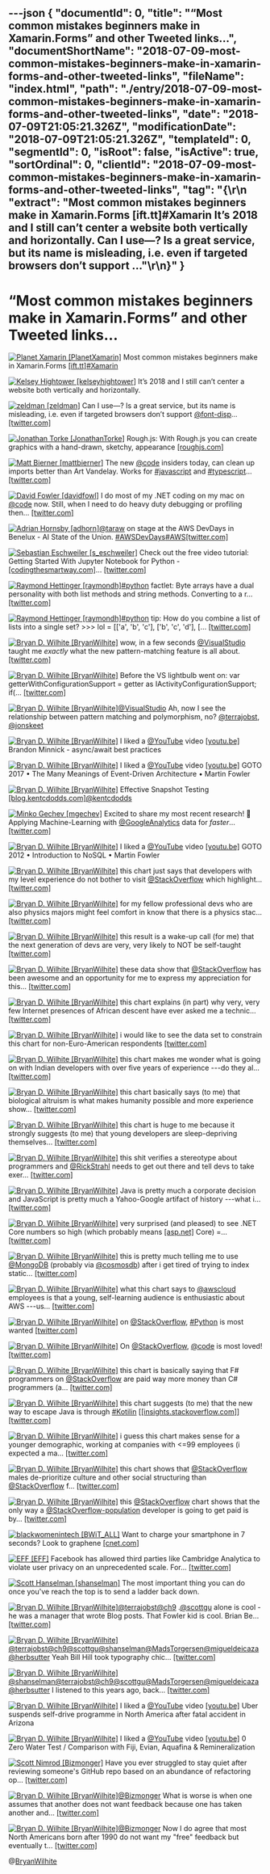 ---json
{
  "documentId": 0,
  "title": "“Most common mistakes beginners make in Xamarin.Forms” and other Tweeted links…",
  "documentShortName": "2018-07-09-most-common-mistakes-beginners-make-in-xamarin-forms-and-other-tweeted-links",
  "fileName": "index.html",
  "path": "./entry/2018-07-09-most-common-mistakes-beginners-make-in-xamarin-forms-and-other-tweeted-links",
  "date": "2018-07-09T21:05:21.326Z",
  "modificationDate": "2018-07-09T21:05:21.326Z",
  "templateId": 0,
  "segmentId": 0,
  "isRoot": false,
  "isActive": true,
  "sortOrdinal": 0,
  "clientId": "2018-07-09-most-common-mistakes-beginners-make-in-xamarin-forms-and-other-tweeted-links",
  "tag": "{\r\n  \"extract\": \"Most common mistakes beginners make in Xamarin.Forms [ift.tt]#Xamarin It’s 2018 and I still can’t center a website both vertically and horizontally. Can I use—? Is a great service, but its name is misleading, i.e. even if targeted browsers don’t support ...\"\r\n}"
}
---

# “Most common mistakes beginners make in Xamarin.Forms” and other Tweeted links…

[<img alt="Planet Xamarin [PlanetXamarin]" src="https://songhay.blob.core.windows.net/shared-social-twitter/PlanetXamarin.png">](http://www.planetxamarin.com/ "Planet Xamarin [PlanetXamarin]") Most common mistakes beginners make in Xamarin.Forms [[ift.tt]](http://ift.tt/2pr2H0Y)[#Xamarin](http://twitter.com/search?q=%23Xamarin)

[<img alt="Kelsey Hightower [kelseyhightower]" src="https://songhay.blob.core.windows.net/shared-social-twitter/kelseyhightower.jpg">](https://accounts.google.com/ServiceLogin?passive=1209600&osid=1&continue=https://plus.google.com/106678312289948845134/posts&followup=https://plus.google.com/106678312289948845134/posts "Kelsey Hightower [kelseyhightower]") It’s 2018 and I still can’t center a website both vertically and horizontally.

[<img alt="zeldman [zeldman]" src="https://songhay.blob.core.windows.net/shared-social-twitter/zeldman.jpg">](https://studio.zeldman.com/ "zeldman [zeldman]") Can I use—? Is a great service, but its name is misleading, i.e. even if targeted browsers don’t support [@font-disp](http://twitter.com/font-disp)… [[twitter.com]](https://twitter.com/i/web/status/976069890053419009)

[<img alt="Jonathan Torke [JonathanTorke]" src="https://songhay.blob.core.windows.net/shared-social-twitter/JonathanTorke.jpg">](https://pixeltuner.de/newsletter/ "Jonathan Torke [JonathanTorke]") Rough.js: With Rough.js you can create graphics with a hand-drawn, sketchy, appearance [[roughjs.com]](http://roughjs.com/)

[<img alt="Matt Bierner [mattbierner]" src="https://songhay.blob.core.windows.net/shared-social-twitter/mattbierner.jpg">](https://blog.mattbierner.com/ "Matt Bierner [mattbierner]") The new [@code](http://twitter.com/code) insiders today, can clean up imports better than Art Vandelay. Works for [#javascript](http://twitter.com/search?q=%23javascript) and [#typescript](http://twitter.com/search?q=%23typescript)… [[twitter.com]](https://twitter.com/i/web/status/976548673457856512)

[<img alt="David Fowler [davidfowl]" src="https://songhay.blob.core.windows.net/shared-social-twitter/davidfowl.jpeg">](http://davidfowl.com/ "David Fowler [davidfowl]") I do most of my .NET coding on my mac on [@code](http://twitter.com/code) now. Still, when I need to do heavy duty debugging or profiling then… [[twitter.com]](https://twitter.com/i/web/status/976586921219518464)

[<img alt="Adrian Hornsby [adhorn]" src="https://songhay.blob.core.windows.net/shared-social-twitter/adhorn.jpg">](https://medium.com/@adhorn "Adrian Hornsby [adhorn]")[@taraw](http://twitter.com/taraw) on stage at the AWS DevDays in Benelux - AI State of the Union. [#AWSDevDays](http://twitter.com/search?q=%23AWSDevDays)[#AWS](http://twitter.com/search?q=%23AWS)[[twitter.com]](https://twitter.com/adhorn/status/976031780384985098/photo/1)

[<img alt="Sebastian Eschweiler [s_eschweiler]" src="https://songhay.blob.core.windows.net/shared-social-twitter/s_eschweiler.jpg">](https://leanpub.com/angular2-book "Sebastian Eschweiler [s_eschweiler]") Check out the free video tutorial: Getting Started With Jupyter Notebook for Python - [[codingthesmartway.com]](https://codingthesmartway.com/getting-started-with-jupyter-notebook-for-python/)… [[twitter.com]](https://twitter.com/i/web/status/976597828263907329)

[<img alt="Raymond Hettinger [raymondh]" src="https://songhay.blob.core.windows.net/shared-social-twitter/raymondh.jpg">](https://rhettinger.wordpress.com/ "Raymond Hettinger [raymondh]")[#python](http://twitter.com/search?q=%23python) factlet: Byte arrays have a dual personality with both list methods and string methods. Converting to a r… [[twitter.com]](https://twitter.com/i/web/status/976717113841692672)

[<img alt="Raymond Hettinger [raymondh]" src="https://songhay.blob.core.windows.net/shared-social-twitter/raymondh.jpg">](https://rhettinger.wordpress.com/ "Raymond Hettinger [raymondh]")[#python](http://twitter.com/search?q=%23python) tip: How do you combine a list of lists into a single set? >>> lol = [['a', 'b', 'c'], ['b', 'c', 'd'], [… [[twitter.com]](https://twitter.com/i/web/status/975964122595581952)

[<img alt="Bryan D. Wilhite [BryanWilhite]" src="https://songhay.blob.core.windows.net/shared-social-twitter/BryanWilhite.jpeg">](http://songhayblog.azurewebsites.net/ "Bryan D. Wilhite [BryanWilhite]") wow, in a few seconds [@VisualStudio](http://twitter.com/VisualStudio) taught me _exactly_ what the new pattern-matching feature is all about. [[twitter.com]](https://twitter.com/BryanWilhite/status/976545506187821057/photo/1)

[<img alt="Bryan D. Wilhite [BryanWilhite]" src="https://songhay.blob.core.windows.net/shared-social-twitter/BryanWilhite.jpeg">](http://songhayblog.azurewebsites.net/ "Bryan D. Wilhite [BryanWilhite]") Before the VS lightbulb went on: var getterWithConfigurationSupport = getter as IActivityConfigurationSupport; if(… [[twitter.com]](https://twitter.com/i/web/status/976545508134084608)

[<img alt="Bryan D. Wilhite [BryanWilhite]" src="https://songhay.blob.core.windows.net/shared-social-twitter/BryanWilhite.jpeg">](http://songhayblog.azurewebsites.net/ "Bryan D. Wilhite [BryanWilhite]")[@VisualStudio](http://twitter.com/VisualStudio) Ah, now I see the relationship between pattern matching and polymorphism, no? [@terrajobst](http://twitter.com/terrajobst), [@jonskeet](http://twitter.com/jonskeet)

[<img alt="Bryan D. Wilhite [BryanWilhite]" src="https://songhay.blob.core.windows.net/shared-social-twitter/BryanWilhite.jpeg">](http://songhayblog.azurewebsites.net/ "Bryan D. Wilhite [BryanWilhite]") I liked a [@YouTube](http://twitter.com/YouTube) video [[youtu.be]](http://youtu.be/My2gAv5Vrkk?a) Brandon Minnick - async/await best practices

[<img alt="Bryan D. Wilhite [BryanWilhite]" src="https://songhay.blob.core.windows.net/shared-social-twitter/BryanWilhite.jpeg">](http://songhayblog.azurewebsites.net/ "Bryan D. Wilhite [BryanWilhite]") I liked a [@YouTube](http://twitter.com/YouTube) video [[youtu.be]](http://youtu.be/STKCRSUsyP0?a) GOTO 2017 • The Many Meanings of Event-Driven Architecture • Martin Fowler

[<img alt="Bryan D. Wilhite [BryanWilhite]" src="https://songhay.blob.core.windows.net/shared-social-twitter/BryanWilhite.jpeg">](http://songhayblog.azurewebsites.net/ "Bryan D. Wilhite [BryanWilhite]") Effective Snapshot Testing [[blog.kentcdodds.com]](https://blog.kentcdodds.com/effective-snapshot-testing-e0d1a2c28eca)[@kentcdodds](http://twitter.com/kentcdodds)

[<img alt="Minko Gechev [mgechev]" src="https://songhay.blob.core.windows.net/shared-social-twitter/mgechev.jpg">](https://github.com/mgechev "Minko Gechev [mgechev]") Excited to share my most recent research! 🔬 Applying Machine-Learning with [@GoogleAnalytics](http://twitter.com/GoogleAnalytics) data for *faster*… [[twitter.com]](https://twitter.com/i/web/status/976120561070845959)

[<img alt="Bryan D. Wilhite [BryanWilhite]" src="https://songhay.blob.core.windows.net/shared-social-twitter/BryanWilhite.jpeg">](http://songhayblog.azurewebsites.net/ "Bryan D. Wilhite [BryanWilhite]") I liked a [@YouTube](http://twitter.com/YouTube) video [[youtu.be]](http://youtu.be/qI_g07C_Q5I?a) GOTO 2012 • Introduction to NoSQL • Martin Fowler

[<img alt="Bryan D. Wilhite [BryanWilhite]" src="https://songhay.blob.core.windows.net/shared-social-twitter/BryanWilhite.jpeg">](http://songhayblog.azurewebsites.net/ "Bryan D. Wilhite [BryanWilhite]") this chart just says that developers with my level experience do not bother to visit [@StackOverflow](http://twitter.com/StackOverflow) which highlight… [[twitter.com]](https://twitter.com/i/web/status/975828314899103744)

[<img alt="Bryan D. Wilhite [BryanWilhite]" src="https://songhay.blob.core.windows.net/shared-social-twitter/BryanWilhite.jpeg">](http://songhayblog.azurewebsites.net/ "Bryan D. Wilhite [BryanWilhite]") for my fellow professional devs who are also physics majors might feel comfort in know that there is a physics stac… [[twitter.com]](https://twitter.com/i/web/status/975829181547167744)

[<img alt="Bryan D. Wilhite [BryanWilhite]" src="https://songhay.blob.core.windows.net/shared-social-twitter/BryanWilhite.jpeg">](http://songhayblog.azurewebsites.net/ "Bryan D. Wilhite [BryanWilhite]") this result is a wake-up call (for me) that the next generation of devs are very, very likely to NOT be self-taught [[twitter.com]](https://twitter.com/BryanWilhite/status/975829826912231424/photo/1)

[<img alt="Bryan D. Wilhite [BryanWilhite]" src="https://songhay.blob.core.windows.net/shared-social-twitter/BryanWilhite.jpeg">](http://songhayblog.azurewebsites.net/ "Bryan D. Wilhite [BryanWilhite]") these data show that [@StackOverflow](http://twitter.com/StackOverflow) has been awesome and an opportunity for me to express my appreciation for this… [[twitter.com]](https://twitter.com/i/web/status/975830554863022080)

[<img alt="Bryan D. Wilhite [BryanWilhite]" src="https://songhay.blob.core.windows.net/shared-social-twitter/BryanWilhite.jpeg">](http://songhayblog.azurewebsites.net/ "Bryan D. Wilhite [BryanWilhite]") this chart explains (in part) why very, very few Internet presences of African descent have ever asked me a technic… [[twitter.com]](https://twitter.com/i/web/status/975831759106449408)

[<img alt="Bryan D. Wilhite [BryanWilhite]" src="https://songhay.blob.core.windows.net/shared-social-twitter/BryanWilhite.jpeg">](http://songhayblog.azurewebsites.net/ "Bryan D. Wilhite [BryanWilhite]") i would like to see the data set to constrain this chart for non-Euro-American respondents [[twitter.com]](https://twitter.com/BryanWilhite/status/975832333977702400/photo/1)

[<img alt="Bryan D. Wilhite [BryanWilhite]" src="https://songhay.blob.core.windows.net/shared-social-twitter/BryanWilhite.jpeg">](http://songhayblog.azurewebsites.net/ "Bryan D. Wilhite [BryanWilhite]") this chart makes me wonder what is going on with Indian developers with over five years of experience ---do they al… [[twitter.com]](https://twitter.com/i/web/status/975833068706586624)

[<img alt="Bryan D. Wilhite [BryanWilhite]" src="https://songhay.blob.core.windows.net/shared-social-twitter/BryanWilhite.jpeg">](http://songhayblog.azurewebsites.net/ "Bryan D. Wilhite [BryanWilhite]") this chart basically says (to me) that biological altruism is what makes humanity possible and more experience show… [[twitter.com]](https://twitter.com/i/web/status/975833658924744704)

[<img alt="Bryan D. Wilhite [BryanWilhite]" src="https://songhay.blob.core.windows.net/shared-social-twitter/BryanWilhite.jpeg">](http://songhayblog.azurewebsites.net/ "Bryan D. Wilhite [BryanWilhite]") this chart is huge to me because it strongly suggests (to me) that young developers are sleep-depriving themselves… [[twitter.com]](https://twitter.com/i/web/status/975834463287459840)

[<img alt="Bryan D. Wilhite [BryanWilhite]" src="https://songhay.blob.core.windows.net/shared-social-twitter/BryanWilhite.jpeg">](http://songhayblog.azurewebsites.net/ "Bryan D. Wilhite [BryanWilhite]") this shit verifies a stereotype about programmers and [@RickStrahl](http://twitter.com/RickStrahl) needs to get out there and tell devs to take exer… [[twitter.com]](https://twitter.com/i/web/status/975835070354173952)

[<img alt="Bryan D. Wilhite [BryanWilhite]" src="https://songhay.blob.core.windows.net/shared-social-twitter/BryanWilhite.jpeg">](http://songhayblog.azurewebsites.net/ "Bryan D. Wilhite [BryanWilhite]") Java is pretty much a corporate decision and JavaScript is pretty much a Yahoo-Google artifact of history ---what i… [[twitter.com]](https://twitter.com/i/web/status/975835981654839296)

[<img alt="Bryan D. Wilhite [BryanWilhite]" src="https://songhay.blob.core.windows.net/shared-social-twitter/BryanWilhite.jpeg">](http://songhayblog.azurewebsites.net/ "Bryan D. Wilhite [BryanWilhite]") very surprised (and pleased) to see .NET Core numbers so high (which probably means [[asp.net]](http://ASP.NET) Core) =… [[twitter.com]](https://twitter.com/i/web/status/975836537387589632)

[<img alt="Bryan D. Wilhite [BryanWilhite]" src="https://songhay.blob.core.windows.net/shared-social-twitter/BryanWilhite.jpeg">](http://songhayblog.azurewebsites.net/ "Bryan D. Wilhite [BryanWilhite]") this is pretty much telling me to use [@MongoDB](http://twitter.com/MongoDB) (probably via [@cosmosdb](http://twitter.com/cosmosdb)) after i get tired of trying to index static… [[twitter.com]](https://twitter.com/i/web/status/975837273433362433)

[<img alt="Bryan D. Wilhite [BryanWilhite]" src="https://songhay.blob.core.windows.net/shared-social-twitter/BryanWilhite.jpeg">](http://songhayblog.azurewebsites.net/ "Bryan D. Wilhite [BryanWilhite]") what this chart says to [@awscloud](http://twitter.com/awscloud) employees is that a young, self-learning audience is enthusiastic about AWS ---us… [[twitter.com]](https://twitter.com/i/web/status/975837908794945537)

[<img alt="Bryan D. Wilhite [BryanWilhite]" src="https://songhay.blob.core.windows.net/shared-social-twitter/BryanWilhite.jpeg">](http://songhayblog.azurewebsites.net/ "Bryan D. Wilhite [BryanWilhite]") on [@StackOverflow](http://twitter.com/StackOverflow), [#Python](http://twitter.com/search?q=%23Python) is most wanted [[twitter.com]](https://twitter.com/BryanWilhite/status/975838503874383872/photo/1)

[<img alt="Bryan D. Wilhite [BryanWilhite]" src="https://songhay.blob.core.windows.net/shared-social-twitter/BryanWilhite.jpeg">](http://songhayblog.azurewebsites.net/ "Bryan D. Wilhite [BryanWilhite]") On [@StackOverflow](http://twitter.com/StackOverflow), [@code](http://twitter.com/code) is most loved! [[twitter.com]](https://twitter.com/BryanWilhite/status/975839269641101312/photo/1)

[<img alt="Bryan D. Wilhite [BryanWilhite]" src="https://songhay.blob.core.windows.net/shared-social-twitter/BryanWilhite.jpeg">](http://songhayblog.azurewebsites.net/ "Bryan D. Wilhite [BryanWilhite]") this chart is basically saying that F# programmers on [@StackOverflow](http://twitter.com/StackOverflow) are paid way more money than C# programmers (a… [[twitter.com]](https://twitter.com/i/web/status/975840354225217536)

[<img alt="Bryan D. Wilhite [BryanWilhite]" src="https://songhay.blob.core.windows.net/shared-social-twitter/BryanWilhite.jpeg">](http://songhayblog.azurewebsites.net/ "Bryan D. Wilhite [BryanWilhite]") this chart suggests (to me) that the new way to escape Java is through [#Kotilin](http://twitter.com/search?q=%23Kotilin) [[[insights.stackoverflow.com]](https://insights.stackoverflow.com/survey/2018/#technology-how-technologies-are-connected)] [[twitter.com]](https://twitter.com/BryanWilhite/status/975841789897658368/photo/1)

[<img alt="Bryan D. Wilhite [BryanWilhite]" src="https://songhay.blob.core.windows.net/shared-social-twitter/BryanWilhite.jpeg">](http://songhayblog.azurewebsites.net/ "Bryan D. Wilhite [BryanWilhite]") i guess this chart makes sense for a younger demographic, working at companies with <=99 employees (i expected a ma… [[twitter.com]](https://twitter.com/i/web/status/975843536477110272)

[<img alt="Bryan D. Wilhite [BryanWilhite]" src="https://songhay.blob.core.windows.net/shared-social-twitter/BryanWilhite.jpeg">](http://songhayblog.azurewebsites.net/ "Bryan D. Wilhite [BryanWilhite]") this chart shows that [@StackOverflow](http://twitter.com/StackOverflow) males de-prioritize culture and other social structuring than [@StackOverflow](http://twitter.com/StackOverflow) f… [[twitter.com]](https://twitter.com/i/web/status/975844524994961410)

[<img alt="Bryan D. Wilhite [BryanWilhite]" src="https://songhay.blob.core.windows.net/shared-social-twitter/BryanWilhite.jpeg">](http://songhayblog.azurewebsites.net/ "Bryan D. Wilhite [BryanWilhite]") this [@StackOverflow](http://twitter.com/StackOverflow) chart shows that the only way a [@StackOverflow-population](http://twitter.com/StackOverflow-population) developer is going to get paid is by… [[twitter.com]](https://twitter.com/i/web/status/975846072189820928)

[<img alt="blackwomenintech [BWiT_ALL]" src="https://songhay.blob.core.windows.net/shared-social-twitter/BWiT_ALL.jpeg">](http://www.blackwomenintech.org/ "blackwomenintech [BWiT_ALL]") Want to charge your smartphone in 7 seconds? Look to graphene [[cnet.com]](https://www.cnet.com/news/graphene-flagship-promises-faster-phone-charging-at-mwc-2018/)

[<img alt="EFF [EFF]" src="https://songhay.blob.core.windows.net/shared-social-twitter/EFF.jpg">](https://www.eff.org/ "EFF [EFF]") Facebook has allowed third parties like Cambridge Analytica to violate user privacy on an unprecedented scale. For… [[twitter.com]](https://twitter.com/i/web/status/975877075323236363)

[<img alt="Scott Hanselman [shanselman]" src="https://songhay.blob.core.windows.net/shared-social-twitter/shanselman.jpg">](http://hanselman.com/ "Scott Hanselman [shanselman]") The most important thing you can do once you've reach the top is to send a ladder back down.

[<img alt="Bryan D. Wilhite [BryanWilhite]" src="https://songhay.blob.core.windows.net/shared-social-twitter/BryanWilhite.jpeg">](http://songhayblog.azurewebsites.net/ "Bryan D. Wilhite [BryanWilhite]")[@terrajobst](http://twitter.com/terrajobst)[@ch9](http://twitter.com/ch9) .[@scottgu](http://twitter.com/scottgu) alone is cool -he was a manager that wrote Blog posts. That Fowler kid is cool. Brian Be… [[twitter.com]](https://twitter.com/i/web/status/976626297773244417)

[<img alt="Bryan D. Wilhite [BryanWilhite]" src="https://songhay.blob.core.windows.net/shared-social-twitter/BryanWilhite.jpeg">](http://songhayblog.azurewebsites.net/ "Bryan D. Wilhite [BryanWilhite]")[@terrajobst](http://twitter.com/terrajobst)[@ch9](http://twitter.com/ch9)[@scottgu](http://twitter.com/scottgu)[@shanselman](http://twitter.com/shanselman)[@MadsTorgersen](http://twitter.com/MadsTorgersen)[@migueldeicaza](http://twitter.com/migueldeicaza)[@herbsutter](http://twitter.com/herbsutter) Yeah Bill Hill took typography chic… [[twitter.com]](https://twitter.com/i/web/status/976630343900938240)

[<img alt="Bryan D. Wilhite [BryanWilhite]" src="https://songhay.blob.core.windows.net/shared-social-twitter/BryanWilhite.jpeg">](http://songhayblog.azurewebsites.net/ "Bryan D. Wilhite [BryanWilhite]")[@shanselman](http://twitter.com/shanselman)[@terrajobst](http://twitter.com/terrajobst)[@ch9](http://twitter.com/ch9)[@scottgu](http://twitter.com/scottgu)[@MadsTorgersen](http://twitter.com/MadsTorgersen)[@migueldeicaza](http://twitter.com/migueldeicaza)[@herbsutter](http://twitter.com/herbsutter) I listened to this years ago, back… [[twitter.com]](https://twitter.com/i/web/status/976634871098458112)

[<img alt="Bryan D. Wilhite [BryanWilhite]" src="https://songhay.blob.core.windows.net/shared-social-twitter/BryanWilhite.jpeg">](http://songhayblog.azurewebsites.net/ "Bryan D. Wilhite [BryanWilhite]") I liked a [@YouTube](http://twitter.com/YouTube) video [[youtu.be]](http://youtu.be/9Xfl8ctNuMQ?a) Uber suspends self-drive programme in North America after fatal accident in Arizona

[<img alt="Bryan D. Wilhite [BryanWilhite]" src="https://songhay.blob.core.windows.net/shared-social-twitter/BryanWilhite.jpeg">](http://songhayblog.azurewebsites.net/ "Bryan D. Wilhite [BryanWilhite]") I liked a [@YouTube](http://twitter.com/YouTube) video [[youtu.be]](http://youtu.be/1lUK_hf5CbA?a) 0 Zero Water Test / Comparison with Fiji, Evian, Aquafina & Remineralization

[<img alt="Scott Nimrod [Bizmonger]" src="https://songhay.blob.core.windows.net/shared-social-twitter/Bizmonger.jpg">](http://bizmonger.wordpress.com/ "Scott Nimrod [Bizmonger]") Have you ever struggled to stay quiet after reviewing someone's GitHub repo based on an abundance of refactoring op… [[twitter.com]](https://twitter.com/i/web/status/976790507069288449)

[<img alt="Bryan D. Wilhite [BryanWilhite]" src="https://songhay.blob.core.windows.net/shared-social-twitter/BryanWilhite.jpeg">](http://songhayblog.azurewebsites.net/ "Bryan D. Wilhite [BryanWilhite]")[@Bizmonger](http://twitter.com/Bizmonger) What is worse is when one assumes that another does not want feedback because one has taken another and… [[twitter.com]](https://twitter.com/i/web/status/976815009740111872)

[<img alt="Bryan D. Wilhite [BryanWilhite]" src="https://songhay.blob.core.windows.net/shared-social-twitter/BryanWilhite.jpeg">](http://songhayblog.azurewebsites.net/ "Bryan D. Wilhite [BryanWilhite]")[@Bizmonger](http://twitter.com/Bizmonger) Now I do agree that most North Americans born after 1990 do not want my "free" feedback but eventually t… [[twitter.com]](https://twitter.com/i/web/status/976816632570920961)

@[BryanWilhite](https://twitter.com/BryanWilhite)
